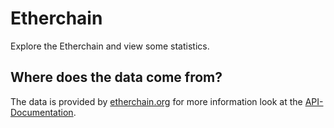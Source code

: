 <h1>Etherchain</h1>
Explore the Etherchain and view some statistics.
<br>

<h2>Where does the data come from?</h2>
The data is provided by <a href="https://etherchain.org/">etherchain.org</a> for more information look at the <a href="https://etherchain.org/documentation/api/">API-Documentation</a>.




